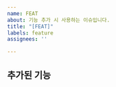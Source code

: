 ```yaml
---
name: FEAT
about: 기능 추가 시 사용하는 이슈입니다.
title: "[FEAT]"
labels: feature
assignees: ''

---
```


## 추가된 기능
